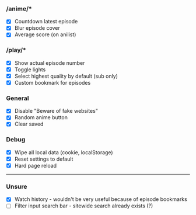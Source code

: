 ### /anime/\*

-   [x] Countdown latest episode
-   [x] Blur episode cover
-   [x] Average score (on anilist)

### /play/\*

-   [x] Show actual episode number
-   [x] Toggle lights
-   [x] Select highest quality by default (sub only)
-   [x] Custom bookmark for episodes

### General

-   [x] Disable "Beware of fake websites"
-   [x] Random anime button
-   [x] Clear saved

### Debug

-   [x] Wipe all local data (cookie, localStorage)
-   [x] Reset settings to default
-   [x] Hard page reload

---

### Unsure

-   [x] Watch history - wouldn't be very useful because of episode bookmarks
-   [ ] Filter input search bar - sitewide search already exists (?)
